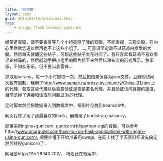 ```yaml
---
title: '晒你妹'
layout: post
guid: 2014/03/18/shainimei.html
tags:
    - scrapy flask beansdb gunicorn
---
```


经常逛豆瓣，请不要害羞等几个小组亮瞎了我的双眼，不能直视，三观全毁。在内心里默默念道以后再也不上这些小组了。..., 可意识坚定敌不过菇凉白发发的大腿。然后每天就翻这些帖子，可翻这些帖子太花时间了。我只喜欢看菇凉不喜欢看评论神马的，然后就动手把小组里的图片抓下来然后以瀑布流的形式展示。独乐乐，不如众乐乐，但不要叫我雷锋...

抓取用scrapy，每一个小时抓取一次，然后把结果保存为json文件，豆瓣对访问次数有限制。我用了http://www.samair.ru/proxy-by-country/China-01.htm 上的代理，获取这些代理以后需要验证是否是匿名代理，并且验证访问豆瓣的速度，目前滤掉了连接和读取时间超过3s的代理。

定时脚本然后把数据录入到数据库中，把图片存放到beansdb中。

网页程序了用了我最喜欢的flask，前端用了bootstrap,masonry。

部署采用nginx+gunicorn, gunicorn作为python-cgi的容器，可以参考http://www.onurguzel.com/how-to-run-flask-applications-with-nginx-using-gunicorn/, 顺便吐槽下开始准备用uwsgi，在网上找了半天资料都没有搞定然后转投gunicorn了..

网址是http://115.29.140.202/， 域名还在备案中..



